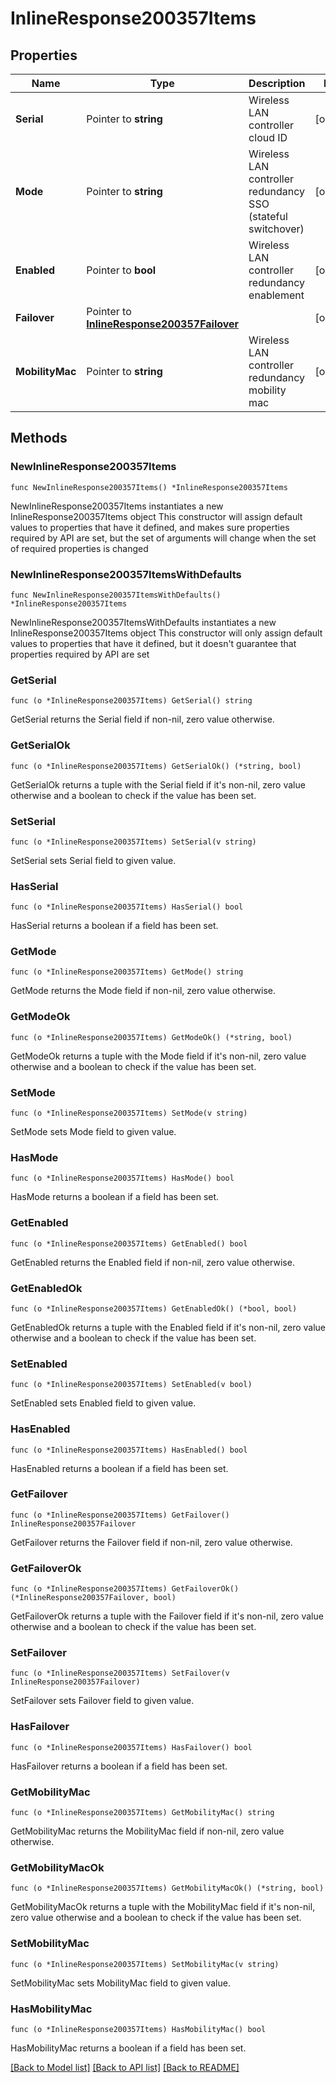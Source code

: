 # InlineResponse200357Items

## Properties

Name | Type | Description | Notes
------------ | ------------- | ------------- | -------------
**Serial** | Pointer to **string** | Wireless LAN controller cloud ID | [optional] 
**Mode** | Pointer to **string** | Wireless LAN controller redundancy SSO (stateful switchover) | [optional] 
**Enabled** | Pointer to **bool** | Wireless LAN controller redundancy enablement | [optional] 
**Failover** | Pointer to [**InlineResponse200357Failover**](InlineResponse200357Failover.md) |  | [optional] 
**MobilityMac** | Pointer to **string** | Wireless LAN controller redundancy mobility mac  | [optional] 

## Methods

### NewInlineResponse200357Items

`func NewInlineResponse200357Items() *InlineResponse200357Items`

NewInlineResponse200357Items instantiates a new InlineResponse200357Items object
This constructor will assign default values to properties that have it defined,
and makes sure properties required by API are set, but the set of arguments
will change when the set of required properties is changed

### NewInlineResponse200357ItemsWithDefaults

`func NewInlineResponse200357ItemsWithDefaults() *InlineResponse200357Items`

NewInlineResponse200357ItemsWithDefaults instantiates a new InlineResponse200357Items object
This constructor will only assign default values to properties that have it defined,
but it doesn't guarantee that properties required by API are set

### GetSerial

`func (o *InlineResponse200357Items) GetSerial() string`

GetSerial returns the Serial field if non-nil, zero value otherwise.

### GetSerialOk

`func (o *InlineResponse200357Items) GetSerialOk() (*string, bool)`

GetSerialOk returns a tuple with the Serial field if it's non-nil, zero value otherwise
and a boolean to check if the value has been set.

### SetSerial

`func (o *InlineResponse200357Items) SetSerial(v string)`

SetSerial sets Serial field to given value.

### HasSerial

`func (o *InlineResponse200357Items) HasSerial() bool`

HasSerial returns a boolean if a field has been set.

### GetMode

`func (o *InlineResponse200357Items) GetMode() string`

GetMode returns the Mode field if non-nil, zero value otherwise.

### GetModeOk

`func (o *InlineResponse200357Items) GetModeOk() (*string, bool)`

GetModeOk returns a tuple with the Mode field if it's non-nil, zero value otherwise
and a boolean to check if the value has been set.

### SetMode

`func (o *InlineResponse200357Items) SetMode(v string)`

SetMode sets Mode field to given value.

### HasMode

`func (o *InlineResponse200357Items) HasMode() bool`

HasMode returns a boolean if a field has been set.

### GetEnabled

`func (o *InlineResponse200357Items) GetEnabled() bool`

GetEnabled returns the Enabled field if non-nil, zero value otherwise.

### GetEnabledOk

`func (o *InlineResponse200357Items) GetEnabledOk() (*bool, bool)`

GetEnabledOk returns a tuple with the Enabled field if it's non-nil, zero value otherwise
and a boolean to check if the value has been set.

### SetEnabled

`func (o *InlineResponse200357Items) SetEnabled(v bool)`

SetEnabled sets Enabled field to given value.

### HasEnabled

`func (o *InlineResponse200357Items) HasEnabled() bool`

HasEnabled returns a boolean if a field has been set.

### GetFailover

`func (o *InlineResponse200357Items) GetFailover() InlineResponse200357Failover`

GetFailover returns the Failover field if non-nil, zero value otherwise.

### GetFailoverOk

`func (o *InlineResponse200357Items) GetFailoverOk() (*InlineResponse200357Failover, bool)`

GetFailoverOk returns a tuple with the Failover field if it's non-nil, zero value otherwise
and a boolean to check if the value has been set.

### SetFailover

`func (o *InlineResponse200357Items) SetFailover(v InlineResponse200357Failover)`

SetFailover sets Failover field to given value.

### HasFailover

`func (o *InlineResponse200357Items) HasFailover() bool`

HasFailover returns a boolean if a field has been set.

### GetMobilityMac

`func (o *InlineResponse200357Items) GetMobilityMac() string`

GetMobilityMac returns the MobilityMac field if non-nil, zero value otherwise.

### GetMobilityMacOk

`func (o *InlineResponse200357Items) GetMobilityMacOk() (*string, bool)`

GetMobilityMacOk returns a tuple with the MobilityMac field if it's non-nil, zero value otherwise
and a boolean to check if the value has been set.

### SetMobilityMac

`func (o *InlineResponse200357Items) SetMobilityMac(v string)`

SetMobilityMac sets MobilityMac field to given value.

### HasMobilityMac

`func (o *InlineResponse200357Items) HasMobilityMac() bool`

HasMobilityMac returns a boolean if a field has been set.


[[Back to Model list]](../README.md#documentation-for-models) [[Back to API list]](../README.md#documentation-for-api-endpoints) [[Back to README]](../README.md)


